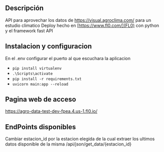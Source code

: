
## Descripción
API para aprovechar los datos de https://visual.agroclima.com/ para un estudio climatico
Deploy hecho en [https://www.fl0.com/](FL0) con python y el framework fast API

## Instalacion y configuracion

En el .env configurar el puerto al que escuchara la aplicacion

- ```pip install virtualenv```
- ```.\Scripts\activate```
- ```pip install -r requirements.txt```
- ```uvicorn main:app --reload```

## Pagina web de acceso
https://agro-data-test-dev-fpea.4.us-1.fl0.io/

## EndPoints disponibles
Cambiar estacion_id por la estacion elegida de la cual extraer los ultimos datos disponible de la misma
/api/json/get_data/{estacion_id}